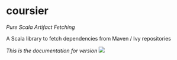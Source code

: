 # coursier

*Pure Scala Artifact Fetching*

A Scala library to fetch dependencies from Maven / Ivy repositories

*This is the documentation for version ![](config:version)*
